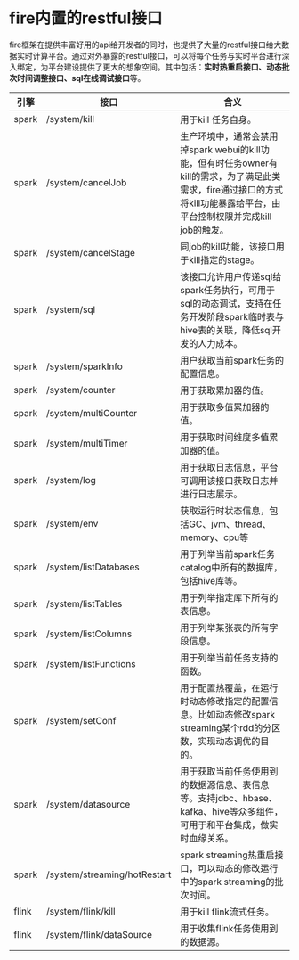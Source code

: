 <!--
Licensed to the Apache Software Foundation (ASF) under one
or more contributor license agreements.  See the NOTICE file
distributed with this work for additional information
regarding copyright ownership.  The ASF licenses this file
to you under the Apache License, Version 2.0 (the
"License"); you may not use this file except in compliance
with the License.  You may obtain a copy of the License at

  http://www.apache.org/licenses/LICENSE-2.0

Unless required by applicable law or agreed to in writing,
software distributed under the License is distributed on an
"AS IS" BASIS, WITHOUT WARRANTIES OR CONDITIONS OF ANY
KIND, either express or implied.  See the License for the
specific language governing permissions and limitations
under the License.
-->

# fire内置的restful接口

fire框架在提供丰富好用的api给开发者的同时，也提供了大量的restful接口给大数据实时计算平台。通过对外暴露的restful接口，可以将每个任务与实时平台进行深入绑定，为平台建设提供了更大的想象空间。其中包括：**实时热重启接口、动态批次时间调整接口、sql在线调试接口**等。

| 引擎  | 接口                         | 含义                                                         |
| ----- | ---------------------------- | ------------------------------------------------------------ |
| spark | /system/kill                 | 用于kill 任务自身。                                          |
| spark | /system/cancelJob            | 生产环境中，通常会禁用掉spark webui的kill功能，但有时任务owner有kill的需求，为了满足此类需求，fire通过接口的方式将kill功能暴露给平台，由平台控制权限并完成kill job的触发。 |
| spark | /system/cancelStage          | 同job的kill功能，该接口用于kill指定的stage。                 |
| spark | /system/sql                  | 该接口允许用户传递sql给spark任务执行，可用于sql的动态调试，支持在任务开发阶段spark临时表与hive表的关联，降低sql开发的人力成本。 |
| spark | /system/sparkInfo            | 用户获取当前spark任务的配置信息。                            |
| spark | /system/counter              | 用于获取累加器的值。                                         |
| spark | /system/multiCounter         | 用于获取多值累加器的值。                                     |
| spark | /system/multiTimer           | 用于获取时间维度多值累加器的值。                             |
| spark | /system/log                  | 用于获取日志信息，平台可调用该接口获取日志并进行日志展示。   |
| spark | /system/env                  | 获取运行时状态信息，包括GC、jvm、thread、memory、cpu等       |
| spark | /system/listDatabases        | 用于列举当前spark任务catalog中所有的数据库，包括hive库等。   |
| spark | /system/listTables           | 用于列举指定库下所有的表信息。                               |
| spark | /system/listColumns          | 用于列举某张表的所有字段信息。                               |
| spark | /system/listFunctions        | 用于列举当前任务支持的函数。                                 |
| spark | /system/setConf              | 用于配置热覆盖，在运行时动态修改指定的配置信息。比如动态修改spark streaming某个rdd的分区数，实现动态调优的目的。 |
| spark | /system/datasource           | 用于获取当前任务使用到的数据源信息、表信息等。支持jdbc、hbase、kafka、hive等众多组件，可用于和平台集成，做实时血缘关系。 |
| spark | /system/streaming/hotRestart | spark streaming热重启接口，可以动态的修改运行中的spark streaming的批次时间。 |
| flink | /system/flink/kill           | 用于kill flink流式任务。                                     |
| flink | /system/flink/dataSource     | 用于收集flink任务使用到的数据源。                            |

